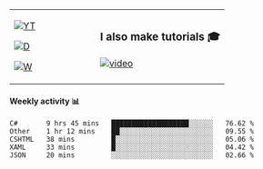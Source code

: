 <table>
  <td width="40%">

[![YT](https://img.shields.io/badge/YouTube-Peter-red?logo=youtube&style=for-the-badge)](https://spelos.net/youtube)

[![D](https://img.shields.io/badge/Discord-Spelos%238123-7289DA?logo=discord&style=for-the-badge)](https://spelos.net/discord)

[![W](https://img.shields.io/badge/website-sedlacek.tech-green?style=for-the-badge)](https://sedlacek.tech)

  </td>
  <td>
  
### I also make tutorials 🎓
[![video](https://i.imgur.com/ndfiH8w.png)](https://www.youtube.com/watch?v=alMS9LIjvD8)
  
  </td>
</table>

#### Weekly activity 📊

<!--START_SECTION:waka-->
```text
C#       9 hrs 45 mins   ███████████████████░░░░░░   76.62 % 
Other    1 hr 12 mins    ██░░░░░░░░░░░░░░░░░░░░░░░   09.55 % 
CSHTML   38 mins         █░░░░░░░░░░░░░░░░░░░░░░░░   05.06 % 
XAML     33 mins         █░░░░░░░░░░░░░░░░░░░░░░░░   04.42 % 
JSON     20 mins         ░░░░░░░░░░░░░░░░░░░░░░░░░   02.66 %
```
<!--END_SECTION:waka-->
